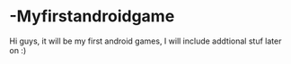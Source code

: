 # -Myfirstandroidgame

Hi guys, it will be my first android games, I will include addtional stuf later on :)
